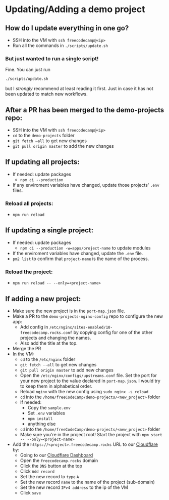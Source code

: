 # Updating/Adding a demo project

## How do I update everything in one go?

- SSH into the VM with `ssh freecodecamp@<ip>`
- Run all the commands in `./scripts/update.sh`

### But just wanted to run a single script!

Fine. You can just run

```sh
./scripts/update.sh
```

but I *strongly* recommend at least reading it first. Just in case it has not been updated to match new workflows.

## After a PR has been merged to the demo-projects repo:

- SSH into the VM with `ssh freecodecamp@<ip>`
- `cd` to the `demo-projects` folder
- `git fetch —all` to get new changes
- `git pull origin master` to add the new changes

## If updating all projects:

- If needed: update packages
  - `npm ci --production`
- If any enviroment variables have changed, update those projects' `.env` files.

### Reload all projects:

- `npm run reload`

## If updating a single project:

- If needed: update packages
  - `npm ci --production -w=apps/project-name` to update modules
- If the enviroment variables have changed, update the `.env` file.
- `pm2 list` to confirm that `project-name` is the name of the process.

### Reload the project:

- `npm run reload -- --only=<project-name>`

## If adding a new project:

- Make sure the new project is in the `port-map.json` file.
- Make a PR to the `demo-projects-nginx-config` repo to configure the new app:
  - Add config in  `/etc/nginx/sites-enabled/10-freecodecamp.rocks.conf` by copying config for one of the other projects and changing the names.
  - Also add the title at the top.
- Merge the PR
- In the VM:
  - `cd` to the `/etc/nginx` folder
  - `git fetch --all` to get new changes
  - `git pull origin master` to add new changes
  - Open the `/etc/nginx/configs/upstreams.conf` file. Set the port for your new project to the value declared in `port-map.json`. I would try to keep them in alphabetical order.
  - Reload `nginx` with the new config using `sudo nginx -s reload`
  - `cd` into the `/home/freeCodeCamp/demo-projects/<new_project>` folder
  - If needed:
    - Copy the `sample.env`
    - Set `.env` variables
    - `npm install`
    - anything else
  - `cd` into the `/home/freeCodeCamp/demo-projects/<new_project>` folder
  - Make sure you're in the project root! Start the project with `npm start -- --only=<project-name>`
- Add the `https://<project>.freecodecamp.rocks` URL to our [Cloudflare](https://www.cloudflare.com/) by:
  - Going to our [Cloudflare Dashboard](https://dash.cloudflare.com/)
  - Open the `freecodecamp.rocks` domain
  - Click the `DNS` button at the top
  - Click `Add record`
  - Set the new record to `type` `A`
  - Set the new record `name` to the name of the project (sub-domain)
  - Set the new record `IPv4 address` to the ip of the VM
  - Click `save`

